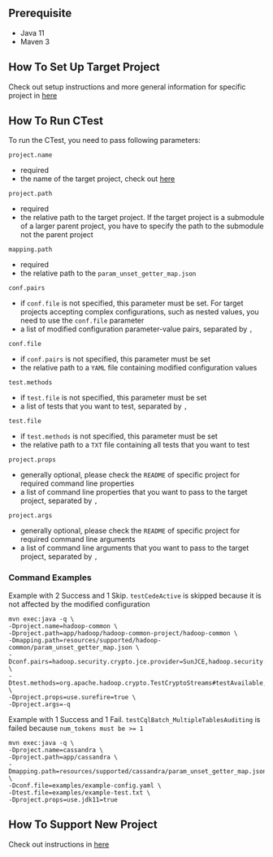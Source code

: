 ## Prerequisite
- Java 11
- Maven 3

## How To Set Up Target Project
Check out setup instructions and more general information for specific project in [here](./resources/supported/)

## How To Run CTest
To run the CTest, you need to pass following parameters:

`project.name`
- required
- the name of the target project, check out [here](./resources/supported/)

`project.path`
- required
- the relative path to the target project. If the target project is a submodule of a larger parent project, you have to specify the path to the submodule not the parent project

`mapping.path`
- required
- the relative path to the `param_unset_getter_map.json`

`conf.pairs`
- if `conf.file` is not specified, this parameter must be set. For target projects accepting complex configurations, such as nested values, you need to use the `conf.file` parameter
- a list of modified configuration parameter-value pairs, separated by `,`

`conf.file`
- if `conf.pairs` is not specified, this parameter must be set
- the relative path to a `YAML` file containing modified configuration values

`test.methods`
- if `test.file` is not specified, this parameter must be set
- a list of tests that you want to test, separated by `,`

`test.file`
- if `test.methods` is not specified, this parameter must be set
- the relative path to a `TXT` file containing all tests that you want to test

`project.props`
- generally optional, please check the `README` of specific project for required command line properties
- a list of command line properties that you want to pass to the target project, separated by `,`

`project.args`
- generally optional, please check the `README` of specific project for required command line arguments
- a list of command line arguments that you want to pass to the target project, separated by `,`

### Command Examples
Example with 2 Success and 1 Skip. `testCedeActive` is skipped because it is not affected by the modified configuration
```
mvn exec:java -q \
-Dproject.name=hadoop-common \
-Dproject.path=app/hadoop/hadoop-common-project/hadoop-common \
-Dmapping.path=resources/supported/hadoop-common/param_unset_getter_map.json \
-Dconf.pairs=hadoop.security.crypto.jce.provider=SunJCE,hadoop.security.crypto.cipher.suite=AES/CTR/NoPadding \
-Dtest.methods=org.apache.hadoop.crypto.TestCryptoStreams#testAvailable,org.apache.hadoop.crypto.TestCryptoStreamsNormal#testSkip,org.apache.hadoop.ha.TestZKFailoverController#testCedeActive \
-Dproject.props=use.surefire=true \
-Dproject.args=-q
```

Example with 1 Success and 1 Fail. `testCqlBatch_MultipleTablesAuditing` is failed because `num_tokens must be >= 1`
```
mvn exec:java -q \
-Dproject.name=cassandra \
-Dproject.path=app/cassandra \
-Dmapping.path=resources/supported/cassandra/param_unset_getter_map.json \
-Dconf.file=examples/example-config.yaml \
-Dtest.file=examples/example-test.txt \
-Dproject.props=use.jdk11=true
```

## How To Support New Project
Check out instructions in [here](./docs/Support-New-Project.md)